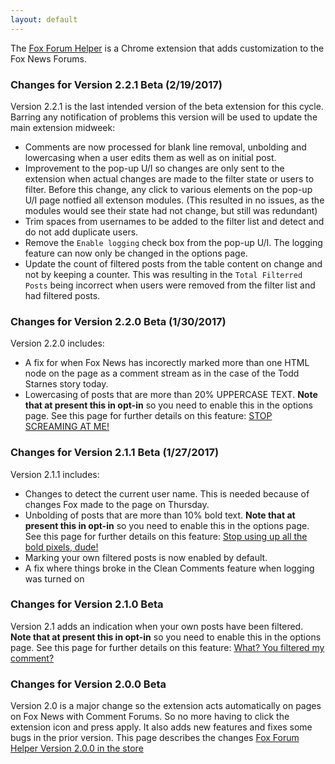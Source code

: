 ```yaml
---
layout: default
---
```


The [Fox Forum Helper](https://github.com/holly4/FoxForumExtension) is a Chrome extension that adds customization to the Fox News Forums. 

### Changes for Version 2.2.1 Beta (2/19/2017)
Version 2.2.1 is the last intended version of the beta extension for this cycle. Barring any notification of problems this version will be used
to update the main extension midweek:
- Comments are now processed for blank line removal, unbolding and lowercasing when a user edits them as well as on initial post.
- Improvement to the pop-up U/I so changes are only sent to the extension when actual changes are made to the filter state or users to filter. 
Before this change, any click to various elements on the pop-up U/I page notfied all extenson modules. (This resulted in no issues, 
as the modules would see their state had not change, but still was redundant)
- Trim spaces from usernames to be added to the filter list and detect and do not add duplicate users.
- Remove the `Enable logging` check box from the pop-up U/I. The logging feature can now only be changed in the options page.
- Update the count of filtered posts from the table content on change and not by keeping a counter. This was resulting in the `Total Filterred Posts` being incorrect
when users were removed from the filter list and had filtered posts.

### Changes for Version 2.2.0 Beta (1/30/2017)
Version 2.2.0 includes:
- A fix for when Fox News has incorectly marked more than one HTML node on the page as a comment stream as in the case of the Todd Starnes story today.
- Lowercasing of posts that are more than 20% UPPERCASE TEXT. **Note that at present this in opt-in** so you need to enable this in the options page. See this page
for further details on this feature: [STOP SCREAMING AT ME!](http://hollies.pw/2017/01/31/stop-screaming-at-me/)

### Changes for Version 2.1.1 Beta (1/27/2017)
Version 2.1.1 includes:
- Changes to detect the current user name. This is needed because of changes Fox made to the page on Thursday.
- Unbolding of posts that are more than 10% bold text. **Note that at present this in opt-in** so you need to enable this in the options page. See this page
for further details on this feature: [Stop using up all the bold pixels, dude!](http://hollies.pw/2017/01/27/stop-using-up-all-the-bold-pixels-dude/)
- Marking your own filtered posts is now enabled by default.
- A fix where things broke in the Clean Comments feature when logging was turned on

### Changes for Version 2.1.0 Beta
Version 2.1 adds an indication when your own posts have been filtered. **Note that at present this in opt-in** so you need to enable this in the options page. See this page
for further details on this feature: [What? You filtered my comment?](http://hollies.pw/2017/01/22/what-you-filtered-my-comment/)

### Changes for Version 2.0.0 Beta
Version 2.0 is a major change so the extension acts automatically on pages on Fox News with Comment Forums. So no more having to click the 
extension icon and press apply. It also adds new features and fixes some bugs in the prior version. 
This page describes the changes [Fox Forum Helper Version 2.0.0 in the store](http://hollies.pw/2017/01/18/fox-forum-helper-version-2-0-0-in-the-store)
